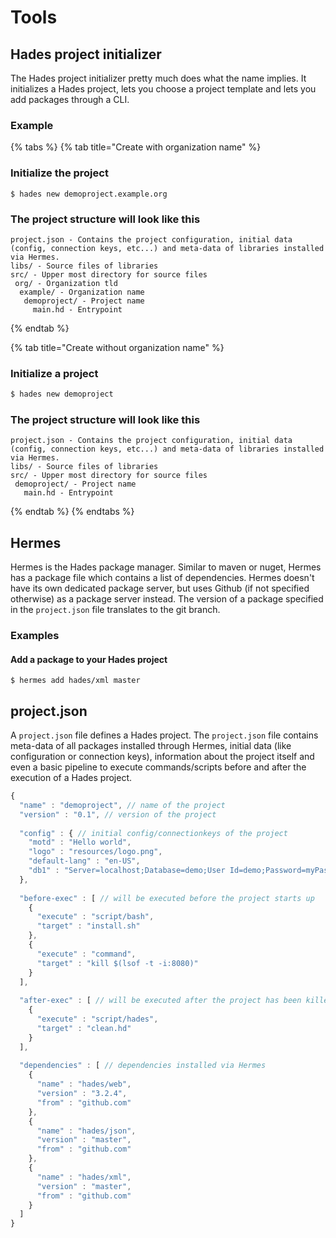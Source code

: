 # Tools

## Hades project initializer

The Hades project initializer pretty much does what the name implies. It initializes a Hades project, lets you choose a project template and lets you add packages through a CLI.

### Example

{% tabs %}
{% tab title="Create with organization name" %}
### Initialize the project

```text
$ hades new demoproject.example.org
```

### The project structure will look like this

```text
project.json - Contains the project configuration, initial data (config, connection keys, etc...) and meta-data of libraries installed via Hermes.
libs/ - Source files of libraries
src/ - Upper most directory for source files
 org/ - Organization tld
  example/ - Organization name
   demoproject/ - Project name
     main.hd - Entrypoint
```
{% endtab %}

{% tab title="Create without organization name" %}
### Initialize a project

```bash
$ hades new demoproject
```

### The project structure will look like this

```text
project.json - Contains the project configuration, initial data (config, connection keys, etc...) and meta-data of libraries installed via Hermes.
libs/ - Source files of libraries
src/ - Upper most directory for source files
 demoproject/ - Project name
   main.hd - Entrypoint
```
{% endtab %}
{% endtabs %}

## Hermes

Hermes is the Hades package manager. Similar to maven or nuget, Hermes has a package file which contains a list of dependencies. Hermes doesn't have its own dedicated package server, but uses Github \(if not specified otherwise\) as a package server instead. The version of a package specified in the `project.json` file translates to the git branch.

### Examples

#### Add a package to your Hades project

```text
$ hermes add hades/xml master
```

## project.json

A `project.json` file defines a Hades project. The `project.json` file contains meta-data of all packages installed through Hermes, initial data \(like configuration or connection keys\), information about the project itself and even a basic pipeline to execute commands/scripts before and after the execution of a Hades project.

```javascript
{
  "name" : "demoproject", // name of the project
  "version" : "0.1", // version of the project
  
  "config" : { // initial config/connectionkeys of the project
    "motd" : "Hello world",
    "logo" : "resources/logo.png",
    "default-lang" : "en-US",
    "db1" : "Server=localhost;Database=demo;User Id=demo;Password=myPassword;"
  },
  
  "before-exec" : [ // will be executed before the project starts up
    {
      "execute" : "script/bash",
      "target" : "install.sh"
    },
    {
      "execute" : "command",
      "target" : "kill $(lsof -t -i:8080)"
    }
  ],
  
  "after-exec" : [ // will be executed after the project has been killed
    {
      "execute" : "script/hades",
      "target" : "clean.hd"
    }
  ],
  
  "dependencies" : [ // dependencies installed via Hermes
    {
      "name" : "hades/web",
      "version" : "3.2.4",
      "from" : "github.com"
    },
    {
      "name" : "hades/json",
      "version" : "master",
      "from" : "github.com"
    },
    {
      "name" : "hades/xml",
      "version" : "master",
      "from" : "github.com"
    }
  ]
}
```

